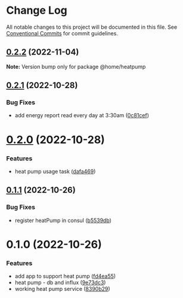 # Change Log

All notable changes to this project will be documented in this file.
See [Conventional Commits](https://conventionalcommits.org) for commit guidelines.

## [0.2.2](https://github.com/mariusz-kabala/homeAutomation/compare/@home/heatpump@0.2.1...@home/heatpump@0.2.2) (2022-11-04)

**Note:** Version bump only for package @home/heatpump





## [0.2.1](https://github.com/mariusz-kabala/homeAutomation/compare/@home/heatpump@0.2.0...@home/heatpump@0.2.1) (2022-10-28)


### Bug Fixes

* add energy report read every day at 3:30am ([0c81cef](https://github.com/mariusz-kabala/homeAutomation/commit/0c81cef1e9ed6745b36e80049645004e967ce82e))





# [0.2.0](https://github.com/mariusz-kabala/homeAutomation/compare/@home/heatpump@0.1.1...@home/heatpump@0.2.0) (2022-10-28)


### Features

* heat pump usage task ([dafa469](https://github.com/mariusz-kabala/homeAutomation/commit/dafa46909403ea77b5018b28a457ba1eb55ed8f2))





## [0.1.1](https://github.com/mariusz-kabala/homeAutomation/compare/@home/heatpump@0.1.0...@home/heatpump@0.1.1) (2022-10-26)


### Bug Fixes

* register heatPump in consul ([b5539db](https://github.com/mariusz-kabala/homeAutomation/commit/b5539db513f0bd68f3af21112b8c1fa53a4de096))





# 0.1.0 (2022-10-26)


### Features

* add app to support heat pump ([fd4ea55](https://github.com/mariusz-kabala/homeAutomation/commit/fd4ea55d62b1c2142409aca912c837e6fbb6860c))
* heat pump - db and influx ([9e73dc3](https://github.com/mariusz-kabala/homeAutomation/commit/9e73dc36ac5ad200ff2d3d4a6a20cdcaab195de5))
* working heat pump service ([8390b29](https://github.com/mariusz-kabala/homeAutomation/commit/8390b295e74c3b63ca44224d0cbb3894fb27462b))
